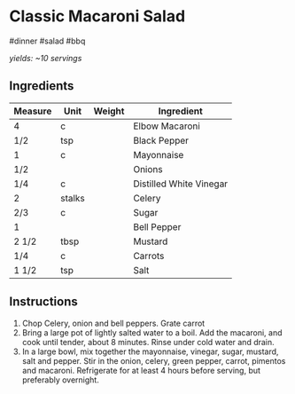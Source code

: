 # Classic Macaroni Salad

#dinner #salad #bbq

*yields: ~10 servings*

## Ingredients

Measure | Unit | Weight | Ingredient
--------|------|--------|-----------
4 | c | | Elbow Macaroni
1/2 | tsp | | Black Pepper
1 | c | | Mayonnaise
1/2 | | | Onions
1/4 | c | | Distilled White Vinegar
2 | stalks | | Celery
2/3 | c | | Sugar
1 | | | Bell Pepper
2 1/2 | tbsp | | Mustard
1/4 | c | | Carrots
1 1/2 | tsp | | Salt

## Instructions

1. Chop Celery, onion and bell peppers. Grate carrot
2. Bring a large pot of lightly salted water to a boil. Add the macaroni, and cook until tender, about 8 minutes. Rinse under cold water and drain.
3. In a large bowl, mix together the mayonnaise, vinegar, sugar, mustard, salt and pepper. Stir in the onion, celery, green pepper, carrot, pimentos and macaroni. Refrigerate for at least 4 hours before serving, but preferably overnight.

